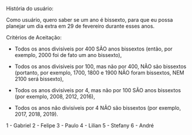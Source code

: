 História do usuário:

Como usuário, quero saber se um ano é bissexto, para que eu possa planejar um dia extra em 29 de fevereiro durante esses anos.

Critérios de Aceitação:

- Todos os anos divisíveis por 400 SÃO anos bissextos (então, por exemplo, 2000 foi de fato um ano bissexto),

- Todos os anos divisíveis por 100, mas não por 400, NÃO são bissextos (portanto, por exemplo, 1700, 1800 e 1900 NÃO foram bissextos, NEM 2100 será bissexto),

- Todos os anos divisíveis por 4, mas não por 100 SÃO anos bissextos (por exemplo, 2008, 2012, 2016),

- Todos os anos não divisíveis por 4 NÃO são bissextos (por exemplo, 2017, 2018, 2019).



1 - Gabriel
2 - Felipe
3 - Paulo
4 - Lilian
5 - Stefany 
6 - André

